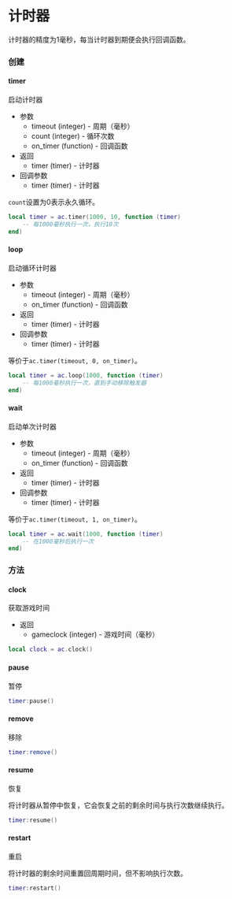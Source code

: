 # 计时器

计时器的精度为1毫秒，每当计时器到期便会执行回调函数。

### 创建
#### timer
启动计时器

* 参数
    * timeout (integer) - 周期（毫秒）
    * count (integer) - 循环次数
    * on_timer (function) - 回调函数
* 返回
    * timer (timer) - 计时器
* 回调参数
    * timer (timer) - 计时器

`count`设置为0表示永久循环。

```lua
local timer = ac.timer(1000, 10, function (timer)
    -- 每1000毫秒执行一次，执行10次
end)
```

#### loop
启动循环计时器

* 参数
    * timeout (integer) - 周期（毫秒）
    * on_timer (function) - 回调函数
* 返回
    * timer (timer) - 计时器
* 回调参数
    * timer (timer) - 计时器

等价于`ac.timer(timeout, 0, on_timer)`。

```lua
local timer = ac.loop(1000, function (timer)
    -- 每1000毫秒执行一次，直到手动移除触发器
end)
```

#### wait
启动单次计时器

* 参数
    * timeout (integer) - 周期（毫秒）
    * on_timer (function) - 回调函数
* 返回
    * timer (timer) - 计时器
* 回调参数
    * timer (timer) - 计时器

等价于`ac.timer(timeout, 1, on_timer)`。

```lua
local timer = ac.wait(1000, function (timer)
    -- 在1000毫秒后执行一次
end)
```

### 方法
#### clock
获取游戏时间

* 返回
    * gameclock (integer) - 游戏时间（毫秒）

```lua
local clock = ac.clock()
```

#### pause
暂停

```lua
timer:pause()
```

#### remove
移除

```lua
timer:remove()
```

#### resume
恢复

将计时器从暂停中恢复，它会恢复之前的剩余时间与执行次数继续执行。

```lua
timer:resume()
```

#### restart
重启

将计时器的剩余时间重置回周期时间，但不影响执行次数。

```lua
timer:restart()
```
